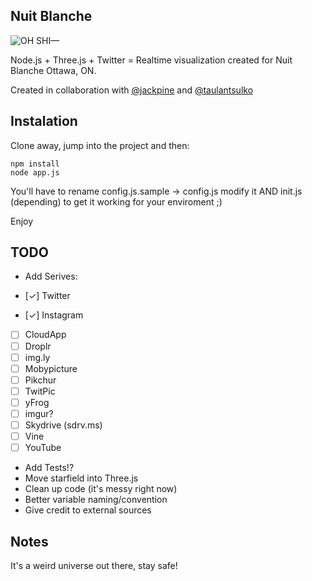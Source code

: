 ## Nuit Blanche

![OH SHI—](http://i.imgur.com/Zlb4mE5.png)

Node.js + Three.js + Twitter = Realtime visualization created for Nuit Blanche Ottawa, ON.

Created in collaboration with [@jackpine](https://twitter.com/JackpineCo) and [@taulantsulko](https://twitter.com/TaulantSulko)

## Instalation

Clone away, jump into the project and then:

```
npm install
node app.js
```

You'll have to rename config.js.sample → config.js modify it AND init.js (depending) to get it working for your enviroment ;)

Enjoy

## TODO

* Add Serives:

* [✓] Twitter
* [✓] Instagram
* [ ] CloudApp
* [ ] Droplr
* [ ] img.ly
* [ ] Mobypicture
* [ ] Pikchur
* [ ] TwitPic
* [ ] yFrog
* [ ] imgur?
* [ ] Skydrive (sdrv.ms)
* [ ] Vine
* [ ] YouTube

* Add Tests!?
* Move starfield into Three.js
* Clean up code (it's messy right now)
* Better variable naming/convention
* Give credit to external sources

## Notes

It's a weird universe out there, stay safe!
